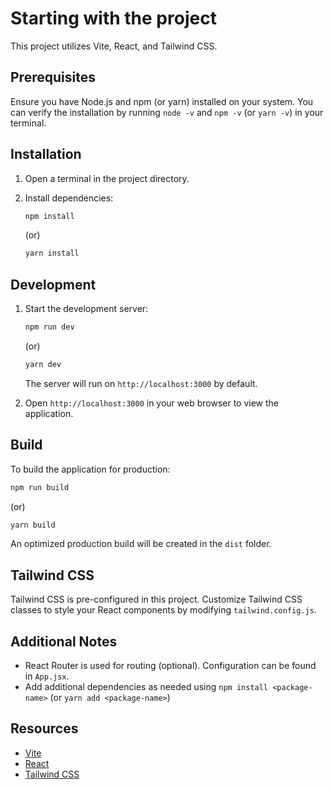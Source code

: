 # Starting with the project

This project utilizes Vite, React, and Tailwind CSS.

## Prerequisites

Ensure you have Node.js and npm (or yarn) installed on your system. You can verify the installation by running `node -v` and `npm -v` (or `yarn -v`) in your terminal.

## Installation

1. Open a terminal in the project directory.
2. Install dependencies:

   ```bash
   npm install
   ```

   (or)

   ```bash
   yarn install
   ```

## Development

1. Start the development server:

   ```bash
   npm run dev
   ```

   (or)

   ```bash
   yarn dev
   ```

   The server will run on `http://localhost:3000` by default.

2. Open `http://localhost:3000` in your web browser to view the application.

## Build

To build the application for production:

```bash
npm run build
```

(or)

```bash
yarn build
```

An optimized production build will be created in the `dist` folder.

## Tailwind CSS

Tailwind CSS is pre-configured in this project. Customize Tailwind CSS classes to style your React components by modifying `tailwind.config.js`.

## Additional Notes

* React Router is used for routing (optional). Configuration can be found in `App.jsx`.
* Add additional dependencies as needed using `npm install <package-name>` (or `yarn add <package-name>`)

## Resources

* [Vite](https://vitejs.dev/)
* [React](https://react.dev/)
* [Tailwind CSS](https://tailwindcss.com/docs/installation)
